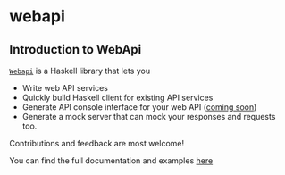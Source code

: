 webapi
========

Introduction to **WebApi**
--------------------------

[`Webapi`](https://hackage.haskell.org/package/webapi) is a Haskell library that lets you

  * Write web API services
  * Quickly build Haskell client for existing API services
  * Generate API console interface for your web API ([coming soon](https://github.com/byteally/webapi-console))
  * Generate a mock server that can mock your responses and requests too.

Contributions and feedback are most welcome! 

You can find the full documentation and examples [here](http://byteally.github.io/webapi/) 
